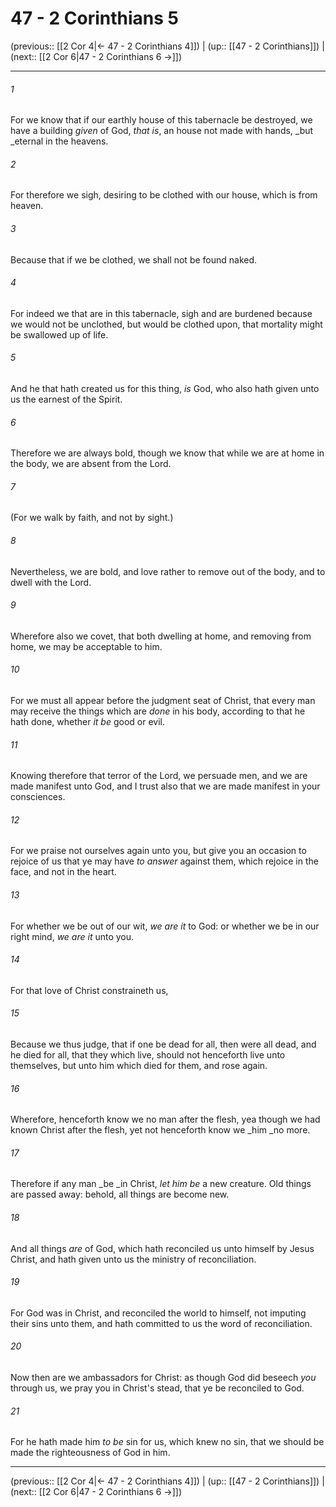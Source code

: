 # 47 - 2 Corinthians 5

(previous:: [[2 Cor 4|← 47 - 2 Corinthians 4]]) | (up:: [[47 - 2 Corinthians]]) | (next:: [[2 Cor 6|47 - 2 Corinthians 6 →]])

***


###### 1 
For we know that if our earthly house of this tabernacle be destroyed, we have a building _given_ of God, _that is_, an house not made with hands, _but _eternal in the heavens. 

###### 2 
For therefore we sigh, desiring to be clothed with our house, which is from heaven. 

###### 3 
Because that if we be clothed, we shall not be found naked. 

###### 4 
For indeed we that are in this tabernacle, sigh and are burdened because we would not be unclothed, but would be clothed upon, that mortality might be swallowed up of life. 

###### 5 
And he that hath created us for this thing, _is_ God, who also hath given unto us the earnest of the Spirit. 

###### 6 
Therefore we are always bold, though we know that while we are at home in the body, we are absent from the Lord. 

###### 7 
(For we walk by faith, and not by sight.) 

###### 8 
Nevertheless, we are bold, and love rather to remove out of the body, and to dwell with the Lord. 

###### 9 
Wherefore also we covet, that both dwelling at home, and removing from home, we may be acceptable to him. 

###### 10 
For we must all appear before the judgment seat of Christ, that every man may receive the things which are _done_ in his body, according to that he hath done, whether _it be_ good or evil. 

###### 11 
Knowing therefore that terror of the Lord, we persuade men, and we are made manifest unto God, and I trust also that we are made manifest in your consciences. 

###### 12 
For we praise not ourselves again unto you, but give you an occasion to rejoice of us that ye may have _to answer_ against them, which rejoice in the face, and not in the heart. 

###### 13 
For whether we be out of our wit, _we are it_ to God: or whether we be in our right mind, _we are it_ unto you. 

###### 14 
For that love of Christ constraineth us, 

###### 15 
Because we thus judge, that if one be dead for all, then were all dead, and he died for all, that they which live, should not henceforth live unto themselves, but unto him which died for them, and rose again. 

###### 16 
Wherefore, henceforth know we no man after the flesh, yea though we had known Christ after the flesh, yet not henceforth know we _him _no more. 

###### 17 
Therefore if any man _be _in Christ, _let him be_ a new creature. Old things are passed away: behold, all things are become new. 

###### 18 
And all things _are_ of God, which hath reconciled us unto himself by Jesus Christ, and hath given unto us the ministry of reconciliation. 

###### 19 
For God was in Christ, and reconciled the world to himself, not imputing their sins unto them, and hath committed to us the word of reconciliation. 

###### 20 
Now then are we ambassadors for Christ: as though God did beseech _you_ through us, we pray you in Christ's stead, that ye be reconciled to God. 

###### 21 
For he hath made him _to be_ sin for us, which knew no sin, that we should be made the righteousness of God in him.

***

(previous:: [[2 Cor 4|← 47 - 2 Corinthians 4]]) | (up:: [[47 - 2 Corinthians]]) | (next:: [[2 Cor 6|47 - 2 Corinthians 6 →]])
